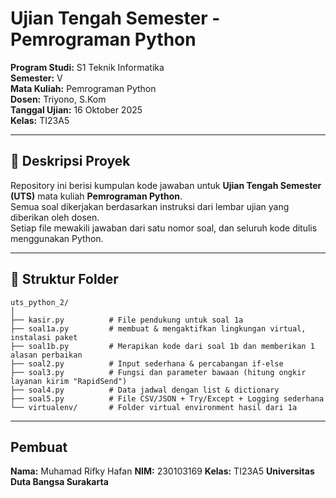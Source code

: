 # Ujian Tengah Semester - Pemrograman Python

**Program Studi:** S1 Teknik Informatika  
**Semester:** V  
**Mata Kuliah:** Pemrograman Python  
**Dosen:** Triyono, S.Kom  
**Tanggal Ujian:** 16 Oktober 2025  
**Kelas:** TI23A5  

---

## 📘 Deskripsi Proyek
Repository ini berisi kumpulan kode jawaban untuk **Ujian Tengah Semester (UTS)** mata kuliah **Pemrograman Python**.  
Semua soal dikerjakan berdasarkan instruksi dari lembar ujian yang diberikan oleh dosen.  
Setiap file mewakili jawaban dari satu nomor soal, dan seluruh kode ditulis menggunakan Python.

---

## 📂 Struktur Folder
```
uts_python_2/
│
├── kasir.py          # File pendukung untuk soal 1a 
├── soal1a.py         # membuat & mengaktifkan lingkungan virtual, instalasi paket
├── soal1b.py         # Merapikan kode dari soal 1b dan memberikan 1 alasan perbaikan
├── soal2.py          # Input sederhana & percabangan if-else
├── soal3.py          # Fungsi dan parameter bawaan (hitung ongkir layanan kirim "RapidSend")
├── soal4.py          # Data jadwal dengan list & dictionary
├── soal5.py          # File CSV/JSON + Try/Except + Logging sederhana
└── virtualenv/       # Folder virtual environment hasil dari 1a

```

---

## Pembuat

**Nama:** Muhamad Rifky Hafan
**NIM:** 230103169
**Kelas:** TI23A5
**Universitas Duta Bangsa Surakarta**
